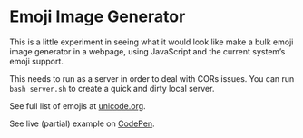 # Emoji Image Generator

This is a little experiment in seeing what it would look like make a bulk emoji image generator in a webpage, using JavaScript and the current system’s emoji support.

This needs to run as a server in order to deal with CORs issues. You can run `bash server.sh` to create a quick and dirty local server.

See full list of emojis at [unicode.org](https://unicode.org/emoji/charts/full-emoji-list.html).

See live (partial) example on [CodePen](https://codepen.io/mrcoles/pen/zJqQZO).
